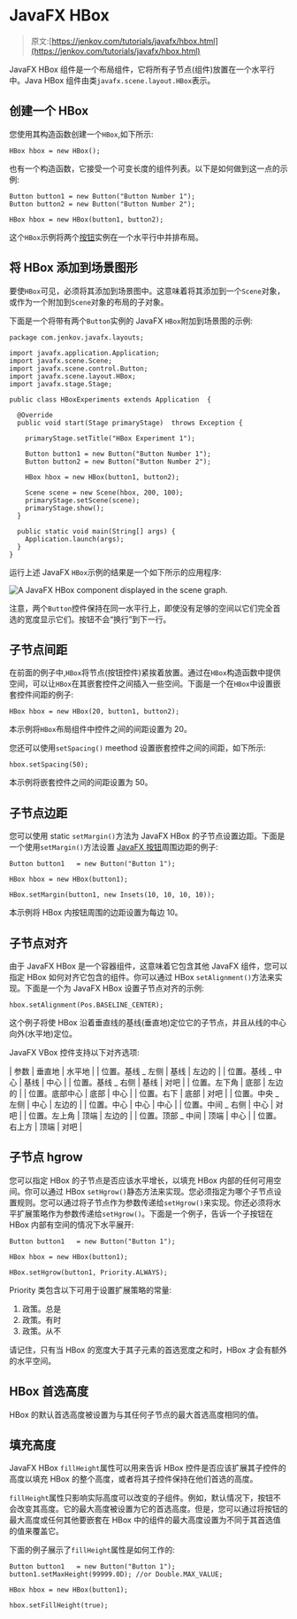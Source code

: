 # JavaFX HBox

> 原文:[https://jenkov.com/tutorials/javafx/hbox.html](https://jenkov.com/tutorials/javafx/hbox.html)

JavaFX HBox 组件是一个布局组件，它将所有子节点(组件)放置在一个水平行中。Java HBox 组件由类`javafx.scene.layout.HBox`表示。

## 创建一个 HBox

您使用其构造函数创建一个`HBox`,如下所示:

```
HBox hbox = new HBox();

```

也有一个构造函数，它接受一个可变长度的组件列表。以下是如何做到这一点的示例:

```
Button button1 = new Button("Button Number 1");
Button button2 = new Button("Button Number 2");

HBox hbox = new HBox(button1, button2);

```

这个`HBox`示例将两个[按钮](button.html)实例在一个水平行中并排布局。

## 将 HBox 添加到场景图形

要使`HBox`可见，必须将其添加到场景图中。这意味着将其添加到一个`Scene`对象，或作为一个附加到`Scene`对象的布局的子对象。

下面是一个将带有两个`Button`实例的 JavaFX `HBox`附加到场景图的示例:

```
package com.jenkov.javafx.layouts;

import javafx.application.Application;
import javafx.scene.Scene;
import javafx.scene.control.Button;
import javafx.scene.layout.HBox;
import javafx.stage.Stage;

public class HBoxExperiments extends Application  {

  @Override
  public void start(Stage primaryStage)  throws Exception { 

    primaryStage.setTitle("HBox Experiment 1");

    Button button1 = new Button("Button Number 1");
    Button button2 = new Button("Button Number 2");

    HBox hbox = new HBox(button1, button2);

    Scene scene = new Scene(hbox, 200, 100);
    primaryStage.setScene(scene);
    primaryStage.show();
  }

  public static void main(String[] args) {
    Application.launch(args);
  }
}

```

运行上述 JavaFX `HBox`示例的结果是一个如下所示的应用程序:

![A JavaFX HBox component displayed in the scene graph.](../Images/66310935403651a3aaba9752adb641af.png)

注意，两个`Button`控件保持在同一水平行上，即使没有足够的空间以它们完全首选的宽度显示它们。按钮不会“换行”到下一行。

## 子节点间距

在前面的例子中,`HBox`将节点(按钮控件)紧挨着放置。通过在`HBox`构造函数中提供空间，可以让`HBox`在其嵌套控件之间插入一些空间。下面是一个在`HBox`中设置嵌套控件间距的例子:

```
HBox hbox = new HBox(20, button1, button2);

```

本示例将`HBox`布局组件中控件之间的间距设置为 20。

您还可以使用`setSpacing()` meethod 设置嵌套控件之间的间距，如下所示:

```
hbox.setSpacing(50);

```

本示例将嵌套控件之间的间距设置为 50。

## 子节点边距

您可以使用 static `setMargin()`方法为 JavaFX HBox 的子节点设置边距。下面是一个使用`setMargin()`方法设置 [JavaFX 按钮](button.html)周围边距的例子:

```
Button button1   = new Button("Button 1");

HBox hbox = new HBox(button1);

HBox.setMargin(button1, new Insets(10, 10, 10, 10));

```

本示例将 HBox 内按钮周围的边距设置为每边 10。

## 子节点对齐

由于 JavaFX HBox 是一个容器组件，这意味着它包含其他 JavaFX 组件，您可以指定 HBox 如何对齐它包含的组件。你可以通过 HBox `setAlignment()`方法来实现。下面是一个为 JavaFX HBox 设置子节点对齐的示例:

```
hbox.setAlignment(Pos.BASELINE_CENTER);

```

这个例子将使 HBox 沿着垂直线的基线(垂直地)定位它的子节点，并且从线的中心向外(水平地)定位。

JavaFX VBox 控件支持以下对齐选项:

| 参数 | 垂直地 | 水平地 |
| 位置。基线 _ 左侧 | 基线 | 左边的 |
| 位置。基线 _ 中心 | 基线 | 中心 |
| 位置。基线 _ 右侧 | 基线 | 对吧 |
| 位置。左下角 | 底部 | 左边的 |
| 位置。底部中心 | 底部 | 中心 |
| 位置。右下 | 底部 | 对吧 |
| 位置。中央 _ 左侧 | 中心 | 左边的 |
| 位置。中心 | 中心 | 中心 |
| 位置。中间 _ 右侧 | 中心 | 对吧 |
| 位置。左上角 | 顶端 | 左边的 |
| 位置。顶部 _ 中间 | 顶端 | 中心 |
| 位置。右上方 | 顶端 | 对吧 |

## 子节点 hgrow

您可以指定 HBox 的子节点是否应该水平增长，以填充 HBox 内部的任何可用空间。你可以通过 HBox `setHgrow()`静态方法来实现。您必须指定为哪个子节点设置规则。您可以通过将子节点作为参数传递给`setHgrow()`来实现。你还必须将水平扩展策略作为参数传递给`setHgrow()`。下面是一个例子，告诉一个子按钮在 HBox 内部有空间的情况下水平展开:

```
Button button1   = new Button("Button 1");

HBox hbox = new HBox(button1);

HBox.setHgrow(button1, Priority.ALWAYS);

```

Priority 类包含以下可用于设置扩展策略的常量:

1.  政策。总是
2.  政策。有时
3.  政策。从不

请记住，只有当 HBox 的宽度大于其子元素的首选宽度之和时，HBox 才会有额外的水平空间。

## HBox 首选高度

HBox 的默认首选高度被设置为与其任何子节点的最大首选高度相同的值。

## 填充高度

JavaFX HBox `fillHeight`属性可以用来告诉 HBox 控件是否应该扩展其子控件的高度以填充 HBox 的整个高度，或者将其子控件保持在他们首选的高度。

`fillHeight`属性只影响实际高度可以改变的子组件。例如，默认情况下，按钮不会改变其高度。它的最大高度被设置为它的首选高度。但是，您可以通过将按钮的最大高度或任何其他要嵌套在 HBox 中的组件的最大高度设置为不同于其首选值的值来覆盖它。

下面的例子展示了`fillHeight`属性是如何工作的:

```
Button button1   = new Button("Button 1");
button1.setMaxHeight(99999.0D); //or Double.MAX_VALUE;

HBox hbox = new HBox(button1);

hbox.setFillHeight(true);

```